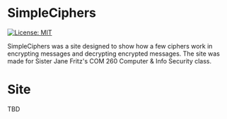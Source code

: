 # SimpleCiphers
[![License: MIT](https://img.shields.io/badge/License-MIT-yellow.svg)](https://github.com/TheWolfBadger/CPU-Simulator/blob/master/LICENSE)

SimpleCiphers was a site designed to show how a few ciphers work in encrypting messages and decrypting encrypted messages.
The site was made for Sister Jane Fritz's COM 260 Computer & Info Security class.
# Site
TBD